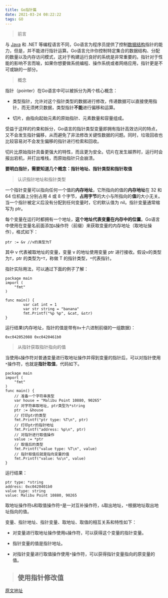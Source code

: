 ```yaml
---
title: Go指针篇
date: 2021-03-24 08:22:22
tags: GO
---
```


> 前言

与 [Java](http://c.biancheng.net/java/) 和 .NET 等编程语言不同，Go语言为程序员提供了控制[数据结构](http://c.biancheng.net/data_structure/)指针的能力，但是，并不能进行指针运算。Go语言允许你控制特定集合的数据结构、分配的数量以及内存访问模式，这对于构建运行良好的系统是非常重要的。指针对于性能的影响不言而喻，如果你想要做系统编程、操作系统或者网络应用，指针更是不可或缺的一部分。



> 概念

指针（pointer）在Go语言中可以被拆分为两个核心概念：

- 类型指针，允许对这个指针类型的数据进行修改，传递数据可以直接使用指针，而无须拷贝数据，类型指针**不能**进行偏移和运算。

- 切片，由指向起始元素的原始指针、元素数量和容量组成。

受益于这样的约束和拆分，Go语言的指针类型变量即拥有指针高效访问的特点，又不会发生指针偏移，从而避免了非法修改关键性数据的问题。同时，垃圾回收也比较容易对不会发生偏移的指针进行检索和回收。

切片比原始指针具备更强大的特性，而且更为安全。切片在发生越界时，运行时会报出宕机，并打出堆栈，而原始指针只会崩溃。



**要明白指针，需要知道几个概念：指针地址、指针类型和指针取值**



> 认识指针地址和指针类型

一个指针变量可以指向任何一个值的**内存地址**，它所指向的值的**内存地址**在 32 和 64 位机器上分别占用 4 或 8 个字节，**占用字节**的大小与所指向的**值**的大小无关。当一个指针被定义后没有分配到任何变量时，它的默认值为 nil。指针变量通常缩写为 ptr。

每个变量在运行时都拥有一个地址，**这个地址代表变量在内存中的位置**。Go语言中使用在变量名前面添加`&`操作符（前缀）来获取变量的内存地址（取地址操作），格式如下：

```
ptr := &v //v的类型为T
```

其中 v 代表被取地址的变量，变量 v 的地址使用变量 ptr 进行接收。假设v的类型为```T```，ptr 的类型为`*T`，称做 T 的指针类型，`*`代表指针。



指针实际用法，可以通过下面的例子了解：

```
package main
import (    
	"fmt"
)

func main() {    
		var cat int = 1    
		var str string = "banana"    
		fmt.Printf("%p %p", &cat, &str)
}
```

运行结果(内存地址，指针的值是带有`0x`十六进制前缀的一组数据)：

```
0xc042052088 0xc0420461b0
```



> 从指针获取指针指向的值

当使用`&`操作符对普通变量进行取地址操作并得到变量的指针后，可以对指针使用`*`操作符，也就是**指针取值**，代码如下。

```
package main
import (
    "fmt"
)
func main() {
    // 准备一个字符串类型
    var house = "Malibu Point 10880, 90265"
    // 对字符串取地址, ptr类型为*string
    ptr := &house
    // 打印ptr的类型
    fmt.Printf("ptr type: %T\n", ptr)
    // 打印ptr的指针地址
    fmt.Printf("address: %p\n", ptr)
    // 对指针进行取值操作
    value := *ptr
    // 取值后的类型
    fmt.Printf("value type: %T\n", value)
    // 指针取值后就是指向变量的值
    fmt.Printf("value: %s\n", value)
}
```

运行结果：

```
ptr type: *string
address: 0xc0420401b0
value type: string
value: Malibu Point 10880, 90265
```

取地址操作符`&`和取值操作符`*`是一对互补操作符，`&`取出地址，`*`根据地址取出地址指向的值。



变量、指针地址、指针变量、取地址、取值的相互关系和特性如下：

- 对变量进行取地址操作使用`&`操作符，可以获得这个变量的指针变量。

- 指针变量的值是指针地址。

- 对指针变量进行取值操作使用`*`操作符，可以获得指针变量指向的原变量的值。

  

>## 使用指针修改值



[原文地址](http://c.biancheng.net/view/21.html)

